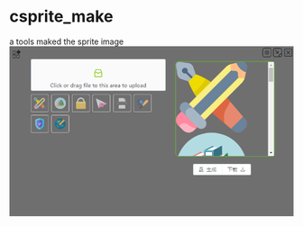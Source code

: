 # csprite_make
a tools  maked the sprite image
![image](https://github.com/mjcc007/csprite_make/blob/master/show.png)
